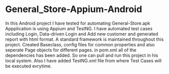 # General_Store-Appium-Android
In this Android project I have tested for automating General-Store.apk Appplication is using Appium and TestNG. I have automated test cases including Login, Data-driven Login and Add new customer and generated report with html format. A standard framework is maintained throughout this project. Created Baseclass, config files for common properties and also seperate Page objects for different pages. in pom.xml all of the dependencies has been added. So one can pull and run this project in his local system. Also I have added TestNG.xml file from where Test Cases will be executed evrytime.
